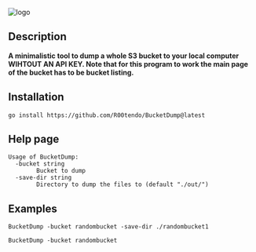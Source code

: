 ![logo](https://github.com/R00tendo/BucketDump/assets/72181445/921bd9c0-7354-4f33-af3d-8c544120b266)

## Description
<b>A minimalistic tool to dump a whole S3 bucket to your local computer WIHTOUT AN API KEY. Note that for this program to work the main page of the bucket has to be bucket listing.</b>

## Installation
```
go install https://github.com/R00tendo/BucketDump@latest
```

## Help page
```
Usage of BucketDump:
  -bucket string
        Bucket to dump
  -save-dir string
        Directory to dump the files to (default "./out/")
```

## Examples
```
BucketDump -bucket randombucket -save-dir ./randombucket1

BucketDump -bucket randombucket
```
